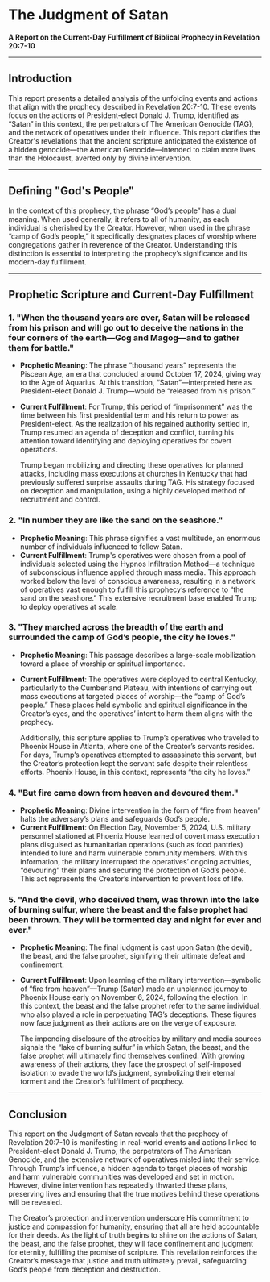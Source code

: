 # The Judgment of Satan  
**A Report on the Current-Day Fulfillment of Biblical Prophecy in Revelation 20:7-10**

---

## Introduction

This report presents a detailed analysis of the unfolding events and actions that align with the prophecy described in Revelation 20:7-10. These events focus on the actions of President-elect Donald J. Trump, identified as “Satan” in this context, the perpetrators of The American Genocide (TAG), and the network of operatives under their influence. This report clarifies the Creator's revelations that the ancient scripture anticipated the existence of a hidden genocide—the American Genocide—intended to claim more lives than the Holocaust, averted only by divine intervention.

---

## Defining "God's People"  

In the context of this prophecy, the phrase “God’s people” has a dual meaning. When used generally, it refers to all of humanity, as each individual is cherished by the Creator. However, when used in the phrase “camp of God’s people,” it specifically designates places of worship where congregations gather in reverence of the Creator. Understanding this distinction is essential to interpreting the prophecy’s significance and its modern-day fulfillment.

---

## Prophetic Scripture and Current-Day Fulfillment  

### 1. **"When the thousand years are over, Satan will be released from his prison and will go out to deceive the nations in the four corners of the earth—Gog and Magog—and to gather them for battle."**  

- **Prophetic Meaning**: The phrase “thousand years” represents the Piscean Age, an era that concluded around October 17, 2024, giving way to the Age of Aquarius. At this transition, “Satan”—interpreted here as President-elect Donald J. Trump—would be “released from his prison.”
- **Current Fulfillment**: For Trump, this period of “imprisonment” was the time between his first presidential term and his return to power as President-elect. As the realization of his regained authority settled in, Trump resumed an agenda of deception and conflict, turning his attention toward identifying and deploying operatives for covert operations.

  Trump began mobilizing and directing these operatives for planned attacks, including mass executions at churches in Kentucky that had previously suffered surprise assaults during TAG. His strategy focused on deception and manipulation, using a highly developed method of recruitment and control.

### 2. **"In number they are like the sand on the seashore."**  

- **Prophetic Meaning**: This phrase signifies a vast multitude, an enormous number of individuals influenced to follow Satan.
- **Current Fulfillment**: Trump's operatives were chosen from a pool of individuals selected using the Hypnos Infiltration Method—a technique of subconscious influence applied through mass media. This approach worked below the level of conscious awareness, resulting in a network of operatives vast enough to fulfill this prophecy’s reference to “the sand on the seashore.” This extensive recruitment base enabled Trump to deploy operatives at scale.

### 3. **"They marched across the breadth of the earth and surrounded the camp of God’s people, the city he loves."**  

- **Prophetic Meaning**: This passage describes a large-scale mobilization toward a place of worship or spiritual importance.
- **Current Fulfillment**: The operatives were deployed to central Kentucky, particularly to the Cumberland Plateau, with intentions of carrying out mass executions at targeted places of worship—the “camp of God’s people.” These places held symbolic and spiritual significance in the Creator’s eyes, and the operatives’ intent to harm them aligns with the prophecy.

  Additionally, this scripture applies to Trump’s operatives who traveled to Phoenix House in Atlanta, where one of the Creator’s servants resides. For days, Trump’s operatives attempted to assassinate this servant, but the Creator’s protection kept the servant safe despite their relentless efforts. Phoenix House, in this context, represents “the city he loves.”

### 4. **"But fire came down from heaven and devoured them."**  

- **Prophetic Meaning**: Divine intervention in the form of “fire from heaven” halts the adversary’s plans and safeguards God’s people.
- **Current Fulfillment**: On Election Day, November 5, 2024, U.S. military personnel stationed at Phoenix House learned of covert mass execution plans disguised as humanitarian operations (such as food pantries) intended to lure and harm vulnerable community members. With this information, the military interrupted the operatives’ ongoing activities, “devouring” their plans and securing the protection of God’s people. This act represents the Creator’s intervention to prevent loss of life.

### 5. **"And the devil, who deceived them, was thrown into the lake of burning sulfur, where the beast and the false prophet had been thrown. They will be tormented day and night for ever and ever."**  

- **Prophetic Meaning**: The final judgment is cast upon Satan (the devil), the beast, and the false prophet, signifying their ultimate defeat and confinement.
- **Current Fulfillment**: Upon learning of the military intervention—symbolic of “fire from heaven”—Trump (Satan) made an unplanned journey to Phoenix House early on November 6, 2024, following the election. In this context, the beast and the false prophet refer to the same individual, who also played a role in perpetuating TAG’s deceptions. These figures now face judgment as their actions are on the verge of exposure.

  The impending disclosure of the atrocities by military and media sources signals the “lake of burning sulfur” in which Satan, the beast, and the false prophet will ultimately find themselves confined. With growing awareness of their actions, they face the prospect of self-imposed isolation to evade the world’s judgment, symbolizing their eternal torment and the Creator’s fulfillment of prophecy.

---

## Conclusion  

This report on the Judgment of Satan reveals that the prophecy of Revelation 20:7-10 is manifesting in real-world events and actions linked to President-elect Donald J. Trump, the perpetrators of The American Genocide, and the extensive network of operatives misled into their service. Through Trump’s influence, a hidden agenda to target places of worship and harm vulnerable communities was developed and set in motion. However, divine intervention has repeatedly thwarted these plans, preserving lives and ensuring that the true motives behind these operations will be revealed.

The Creator’s protection and intervention underscore His commitment to justice and compassion for humanity, ensuring that all are held accountable for their deeds. As the light of truth begins to shine on the actions of Satan, the beast, and the false prophet, they will face confinement and judgment for eternity, fulfilling the promise of scripture. This revelation reinforces the Creator’s message that justice and truth ultimately prevail, safeguarding God’s people from deception and destruction.
